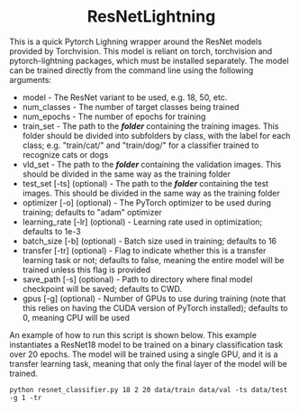 <h1><center>ResNetLightning</center></h1> 
This is a quick Pytorch Lighning wrapper around the ResNet models provided by Torchvision. This model is reliant on torch, torchvision and pytorch-lightning packages, which must be installed separately. The model can be trained directly from the command line using the following arguments:

* model - The ResNet variant to be used, e.g. 18, 50, etc.
* num_classes - The number of target classes being trained
* num_epochs - The number of epochs for training
* train_set - The path to the ***folder*** containing the training images. This folder should be divided into subfolders by class, with the label for each class; e.g. "train/cat/" and "train/dog/" for a classifier trained to recognize cats or dogs
* vld_set - The path to the ***folder*** containing the validation images. This should be divided in the same way as the training folder
* test_set [-ts] (optional) - The path to the ***folder*** containing the test images. This should be divided in the same way as the training folder
* optimizer [-o] (optional) - The PyTorch optimizer to be used during training; defaults to "adam" optimizer
* learning_rate [-lr] (optional) - Learning rate used in optimization; defaults to 1e-3
* batch_size [-b] (optional) - Batch size used in training; defaults to 16
* transfer [-tr] (optional) - Flag to indicate whether this is a transfer learning task or not; defaults to false, meaning the entire model will be trained unless this flag is provided
* save_path [-s] (optional) - Path to directory where final model checkpoint will be saved; defaults to CWD.
* gpus [-g] (optional) - Number of GPUs to use during training (note that this relies on having the CUDA version of PyTorch installed); defaults to 0, meaning CPU will be used

An example of how to run this script is shown below. This example instantiates a ResNet18 model to be trained on a binary classification task over 20 epochs. The model will be trained using a single GPU, and it is a transfer learning task, meaning that only the final layer of the model will be trained.
```
python resnet_classifier.py 18 2 20 data/train data/val -ts data/test -g 1 -tr
```